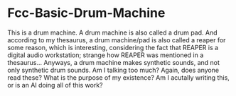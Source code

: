 # Fcc-Basic-Drum-Machine
This is a drum machine. A drum machine is also called a drum pad. And according to my thesaurus, a drum machine/pad is also called a reaper for some reason, which is interesting, considering the fact that REAPER is a digital audio workstation; strange how REAPER was mentioned in a thesaurus... Anyways, a drum machine makes synthetic sounds, and not only synthetic drum sounds. Am I talking too much? Again, does anyone read these? What is the purpose of my existence? Am I acutally writing this, or is an AI doing all of this work?
